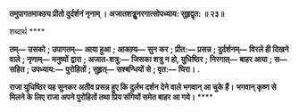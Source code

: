 **तमुपागतमाकण्र्य प्रीतो दुर्दर्शनं नृनाम् ।** **अजातशत्रुॢनरगात्सोपध्याय: सुहृद्वृत: ॥ २३॥** 

शब्दार्थ **** 

**तम्—** **उसको** **; उपागतम्—** **आया हुआ** **; आकण्र्य—** **सुन कर** **; प्रीत:—** **प्रसन्न** **; दुर्दर्शनम्—** **विरले ही दिखने वाले** **; नृणाम्—** **मनुष्यों** **द्वारा** **; अजात-शत्रु:—** **जिसका शत्रु न हो, युधिष्ठिर** **; निरगात्—** **बाहर आया** **; स—** **सहित** **; उपध्याय:—** **पुरोहितों** **; सुहृत्—** **सश्बन्धियों से** **; वृत:—** **घिरा।** **.** 

**राजा युधिष्ठिर यह सुनकर अतीव प्रसन्न हुए कि दुर्लभ दर्शन देने वाले भगवान् आ चुके हैं।** **भगवान् कृष्ण से मिलने के लिए राजा अपने पुरोहितों तथा प्रिय संगियों समेत बाहर आ गये।** **** 